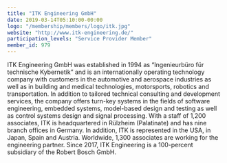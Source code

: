 ```yaml
---
title: "ITK Engineering GmbH"
date: 2019-03-14T05:10:00-00:00
logo: "/membership/members/logo/itk.jpg"
website: "http://www.itk-engineering.de/"
participation_levels: "Service Provider Member"
member_id: 979
---
```


ITK Engineering GmbH was established in 1994 as “Ingenieurbüro für technische Kybernetik” and is an internationally operating technology company with customers in the automotive and aerospace industries as well as in building and medical technologies, motorsports, robotics and transportation. In addition to tailored technical consulting and development services, the company offers turn-key systems in the fields of software engineering, embedded systems, model-based design and testing as well as control systems design and signal processing. With a staff of 1,200 associates, ITK is headquartered in Rülzheim (Palatinate) and has nine branch offices in Germany. In addition, ITK is represented in the USA, in Japan, Spain and Austria. Worldwide, 1,300 associates are working for the engineering partner. Since 2017, ITK Engineering is a 100-percent subsidiary of the Robert Bosch GmbH.
